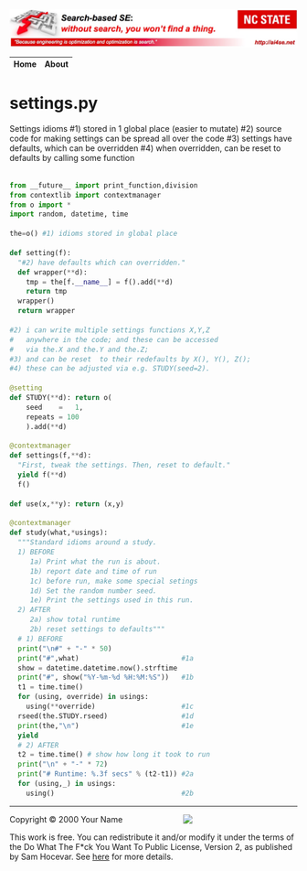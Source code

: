 <img width=800 src="https://raw.githubusercontent.com/timm/15/master/img/banner.jpg">

|Home|About|
|----|-----|


# settings.py

Settings idioms
#1) stored in 1 global place (easier to mutate)
#2) source code for making settings can be spread
    all over the code
#3) settings have defaults, which can be overridden
#4) when overridden, can be reset to defaults
    by calling some function
````python

from __future__ import print_function,division
from contextlib import contextmanager
from o import *
import random, datetime, time

the=o() #1) idioms stored in global place

def setting(f):
  "#2) have defaults which can overridden."
  def wrapper(**d):
    tmp = the[f.__name__] = f().add(**d)
    return tmp
  wrapper()
  return wrapper

#2) i can write multiple settings functions X,Y,Z
#   anywhere in the code; and these can be accessed
#   via the.X and the.Y and the.Z;
#3) and can be reset  to their redefaults by X(), Y(), Z();
#4) these can be adjusted via e.g. STUDY(seed=2).

@setting 
def STUDY(**d): return o(
    seed    =   1,
    repeats = 100
    ).add(**d)

@contextmanager
def settings(f,**d):
  "First, tweak the settings. Then, reset to default."
  yield f(**d)
  f()

def use(x,**y): return (x,y)

@contextmanager
def study(what,*usings):
  """Standard idioms around a study.
  1) BEFORE
     1a) Print what the run is about.
     1b) report date and time of run
     1c) before run, make some special setings
     1d) Set the random number seed.
     1e) Print the settings used in this run.
  2) AFTER
     2a) show total runtime
     2b) reset settings to defaults"""
  # 1) BEFORE
  print("\n#" + "-" * 50)
  print("#",what)                         #1a 
  show = datetime.datetime.now().strftime
  print("#", show("%Y-%m-%d %H:%M:%S"))   #1b
  t1 = time.time()
  for (using, override) in usings:  
    using(**override)                     #1c
  rseed(the.STUDY.rseed)                  #1d
  print(the,"\n")                         #1e
  yield
  # 2) AFTER
  t2 = time.time() # show how long it took to run
  print("\n" + "-" * 72)
  print("# Runtime: %.3f secs" % (t2-t1)) #2a
  for (using,_) in usings:
    using()                               #2b
````

__________

<img width=200 align=right src="http://www.wtfpl.net/wp-content/uploads/2012/12/wtfpl.svg">
Copyright © 2000 Your Name <tim.menzies@gmail.com>

This work is free. You can redistribute it and/or modify it under the
terms of the Do What The F*ck You Want To Public License, Version 2,
as published by Sam Hocevar. See [here](http://www.wtfpl.net/faq/) for more details.
